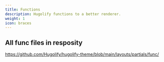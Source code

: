 ```yaml
---
title: Functions
description: Hugolify functions to a better renderer.
weight: 1
icon: braces
---
```


## All func files in resposity

https://github.com/Hugolify/hugolify-theme/blob/main/layouts/partials/func/
